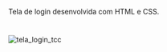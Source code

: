 Tela de login desenvolvida com HTML e CSS. 
#
![tela_login_tcc](https://github.com/elvismota00/tela_login/assets/137125014/e4df1141-7b0e-4335-9e1c-f6cb4f02165f)

